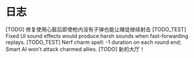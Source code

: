 # 日志
[TODO] 修复使用心脏后即使枪内没有子弹也能让赌徒继续射击
[TODO_TEST] Fixed UI sound effects would produce harsh sounds when fast-forwarding replays.
[TODO_TEST] Nerf charm spell: -1 duration on each round end; Smart AI won't attack charmed allies.
[TODO] 新的大厅！